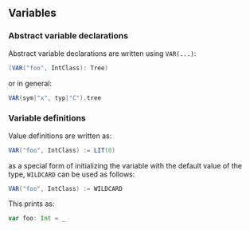 Variables
---------

### Abstract variable declarations

Abstract variable declarations are written using `VAR(...)`:

```scala
(VAR("foo", IntClass): Tree)
```

or in general:

```scala
VAR(sym|"x", typ|"C").tree
```

### Variable definitions

Value definitions are written as:

```scala
VAR("foo", IntClass) := LIT(0)
```

as a special form of initializing the variable with the default value of the type, `WILDCARD` can be used as follows:

```scala
VAR("foo", IntClass) := WILDCARD
```

This prints as:

```scala
var foo: Int = _
```
